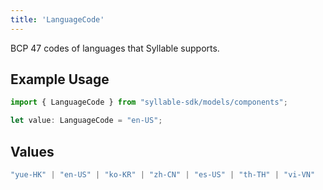 ```yaml
---
title: 'LanguageCode'
---
```


BCP 47 codes of languages that Syllable supports.

## Example Usage

```typescript
import { LanguageCode } from "syllable-sdk/models/components";

let value: LanguageCode = "en-US";
```

## Values

```typescript
"yue-HK" | "en-US" | "ko-KR" | "zh-CN" | "es-US" | "th-TH" | "vi-VN"
```